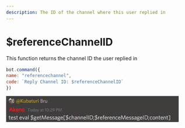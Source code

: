 ```yaml
---
description: The ID of the channel where this user replied in
---
```


# $referenceChannelID

This function returns the channel ID the user replied in

```javascript
bot.command({
name: "referencechannel",
code: `Reply Channel ID: $referenceChannelID`
})
```

![Heres an example \(I know it says MessageID but its basically the same\)](../.gitbook/assets/image%20%2814%29%20%284%29%20%284%29%20%283%29%20%283%29.png)


